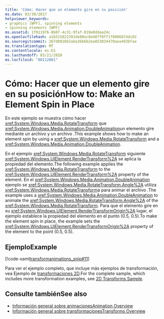 ```yaml
---
title: 'Cómo: Hacer que un elemento gire en su posición'
ms.date: 03/30/2017
helpviewer_keywords:
- graphics [WPF], spinning elements
- spinning elements [WPF]
ms.assetid: 1f011976-8b07-4c31-9faf-019e0ddaa24c
ms.openlocfilehash: a1b515822391de08ec8ed8ff0ff1f0086874dc02
ms.sourcegitcommit: 267d092663aba36b6b2ea853034470aea493bfae
ms.translationtype: MT
ms.contentlocale: es-ES
ms.lasthandoff: 03/21/2020
ms.locfileid: "80112081"
---
```

# <a name="how-to-make-an-element-spin-in-place"></a><span data-ttu-id="d96ae-102">Cómo: Hacer que un elemento gire en su posición</span><span class="sxs-lookup"><span data-stu-id="d96ae-102">How to: Make an Element Spin in Place</span></span>
<span data-ttu-id="d96ae-103">En este ejemplo se muestra cómo hacer <xref:System.Windows.Media.RotateTransform> que <xref:System.Windows.Media.Animation.DoubleAnimation>un elemento gire mediante un archivo y un archivo .</span><span class="sxs-lookup"><span data-stu-id="d96ae-103">This example shows how to make an element spin by using a <xref:System.Windows.Media.RotateTransform> and a <xref:System.Windows.Media.Animation.DoubleAnimation>.</span></span>  
  
 <span data-ttu-id="d96ae-104">En el ejemplo <xref:System.Windows.Media.RotateTransform> siguiente <xref:System.Windows.UIElement.RenderTransform%2A> se aplica la propiedad del elemento.</span><span class="sxs-lookup"><span data-stu-id="d96ae-104">The following example applies the <xref:System.Windows.Media.RotateTransform> to the <xref:System.Windows.UIElement.RenderTransform%2A> property of the element.</span></span> <span data-ttu-id="d96ae-105">En el <xref:System.Windows.Media.Animation.DoubleAnimation> ejemplo se <xref:System.Windows.Media.RotateTransform.Angle%2A> utiliza <xref:System.Windows.Media.RotateTransform>a para animar el archivo .</span><span class="sxs-lookup"><span data-stu-id="d96ae-105">The example uses a <xref:System.Windows.Media.Animation.DoubleAnimation> to animate the <xref:System.Windows.Media.RotateTransform.Angle%2A> of the <xref:System.Windows.Media.RotateTransform>.</span></span> <span data-ttu-id="d96ae-106">Para que el elemento gire en su <xref:System.Windows.UIElement.RenderTransformOrigin%2A> lugar, el ejemplo establece la propiedad del elemento en el punto (0.5, 0.5).</span><span class="sxs-lookup"><span data-stu-id="d96ae-106">To make the element spin in place, the example sets the <xref:System.Windows.UIElement.RenderTransformOrigin%2A> property of the element to the point (0.5, 0.5).</span></span>  
  
## <a name="example"></a><span data-ttu-id="d96ae-107">Ejemplo</span><span class="sxs-lookup"><span data-stu-id="d96ae-107">Example</span></span>  
 [!code-xaml[transformanimations_snip#11](~/samples/snippets/xaml/VS_Snippets_Wpf/transformanimations_snip/XAML/RotateAboutCenterExample.xaml#11)]  
  
 <span data-ttu-id="d96ae-108">Para ver el ejemplo completo, que incluye más ejemplos de transformación, vea Ejemplo de [transformaciones 2D](https://github.com/Microsoft/WPF-Samples/tree/master/Graphics/2DTransforms).</span><span class="sxs-lookup"><span data-stu-id="d96ae-108">For the complete sample, which includes more transformation examples, see [2D Transforms Sample](https://github.com/Microsoft/WPF-Samples/tree/master/Graphics/2DTransforms).</span></span>  
  
## <a name="see-also"></a><span data-ttu-id="d96ae-109">Consulte también</span><span class="sxs-lookup"><span data-stu-id="d96ae-109">See also</span></span>

- [<span data-ttu-id="d96ae-110">Información general sobre animaciones</span><span class="sxs-lookup"><span data-stu-id="d96ae-110">Animation Overview</span></span>](animation-overview.md)
- [<span data-ttu-id="d96ae-111">Información general sobre transformaciones</span><span class="sxs-lookup"><span data-stu-id="d96ae-111">Transforms Overview</span></span>](transforms-overview.md)

